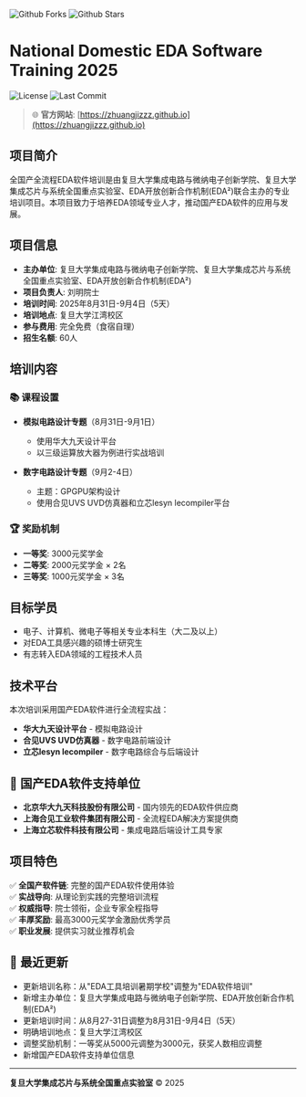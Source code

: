 

![Github Forks](https://img.shields.io/github/forks/senli1073/senli1073.github.io?style=flat)
![Github Stars](https://img.shields.io/github/stars/senli1073/senli1073.github.io?style=flat)
# National Domestic EDA Software Training 2025

![License](https://img.shields.io/github/license/Zhuangjizzz/Zhuangjizzz.github.io)
![Last Commit](https://img.shields.io/github/last-commit/Zhuangjizzz/Zhuangjizzz.github.io)

> 🌐 **官方网站**: [https://zhuangjizzz.github.io](https://zhuangjizzz.github.io)

## 项目简介

全国产全流程EDA软件培训是由复旦大学集成电路与微纳电子创新学院、复旦大学集成芯片与系统全国重点实验室、EDA开放创新合作机制(EDA²)联合主办的专业培训项目。本项目致力于培养EDA领域专业人才，推动国产EDA软件的应用与发展。

## 项目信息

- **主办单位**: 复旦大学集成电路与微纳电子创新学院、复旦大学集成芯片与系统全国重点实验室、EDA开放创新合作机制(EDA²)
- **项目负责人**: 刘明院士
- **培训时间**: 2025年8月31日-9月4日（5天）
- **培训地点**: 复旦大学江湾校区
- **参与费用**: 完全免费（食宿自理）
- **招生名额**: 60人

## 培训内容

### 📚 课程设置
- **模拟电路设计专题**（8月31日-9月1日）
  - 使用华大九天设计平台
  - 以三级运算放大器为例进行实战培训
  
- **数字电路设计专题**（9月2-4日）
  - 主题：GPGPU架构设计
  - 使用合见UVS UVD仿真器和立芯lesyn lecompiler平台

### 🏆 奖励机制
- **一等奖**: 3000元奖学金
- **二等奖**: 2000元奖学金 × 2名
- **三等奖**: 1000元奖学金 × 3名

## 目标学员

- 电子、计算机、微电子等相关专业本科生（大二及以上）
- 对EDA工具感兴趣的硕博士研究生
- 有志转入EDA领域的工程技术人员

## 技术平台

本次培训采用国产EDA软件进行全流程实战：
- **华大九天设计平台** - 模拟电路设计
- **合见UVS UVD仿真器** - 数字电路前端设计
- **立芯lesyn lecompiler** - 数字电路综合与后端设计

## 🤝 国产EDA软件支持单位

- **北京华大九天科技股份有限公司** - 国内领先的EDA软件供应商
- **上海合见工业软件集团有限公司** - 全流程EDA解决方案提供商
- **上海立芯软件科技有限公司** - 集成电路后端设计工具专家

## 项目特色

✅ **全国产软件链**: 完整的国产EDA软件使用体验  
✅ **实战导向**: 从理论到实践的完整培训流程  
✅ **权威指导**: 院士领衔，企业专家全程指导  
✅ **丰厚奖励**: 最高3000元奖学金激励优秀学员  
✅ **职业发展**: 提供实习就业推荐机会

## 🔄 最近更新

- 更新培训名称：从"EDA工具培训暑期学校"调整为"EDA软件培训"
- 新增主办单位：复旦大学集成电路与微纳电子创新学院、EDA开放创新合作机制(EDA²)
- 更新培训时间：从8月27-31日调整为8月31日-9月4日（5天）
- 明确培训地点：复旦大学江湾校区
- 调整奖励机制：一等奖从5000元调整为3000元，获奖人数相应调整
- 新增国产EDA软件支持单位信息

---

**复旦大学集成芯片与系统全国重点实验室** © 2025
